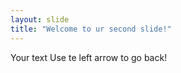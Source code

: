 ```yaml
---
layout: slide
title: "Welcome to ur second slide!"
---
```


Your text
Use te left arrow to go back!
